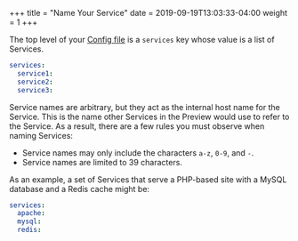 +++
title = "Name Your Service"
date = 2019-09-19T13:03:33-04:00
weight = 1
+++

The top level of your
[Config file](../../setting-up-tugboat/index.md#create-a-tugboat-config-file) is
a `services` key whose value is a list of Services.

```yaml
services:
  service1:
  service2:
  service3:
```

Service names are arbitrary, but they act as the internal host name for the
Service. This is the name other Services in the Preview would use to refer to
the Service. As a result, there are a few rules you must observe when naming
Services:

- Service names may only include the characters `a-z`, `0-9`, and `-`.
- Service names are limited to 39 characters.

As an example, a set of Services that serve a PHP-based site with a MySQL
database and a Redis cache might be:

```yaml
services:
  apache:
  mysql:
  redis:
```
